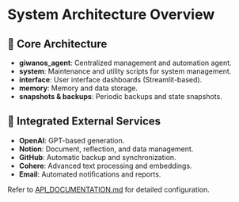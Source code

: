 # System Architecture Overview

## 🔄 Core Architecture

- **giwanos_agent**: Centralized management and automation agent.
- **system**: Maintenance and utility scripts for system management.
- **interface**: User interface dashboards (Streamlit-based).
- **memory**: Memory and data storage.
- **snapshots & backups**: Periodic backups and state snapshots.

## 🔗 Integrated External Services

- **OpenAI**: GPT-based generation.
- **Notion**: Document, reflection, and data management.
- **GitHub**: Automatic backup and synchronization.
- **Cohere**: Advanced text processing and embeddings.
- **Email**: Automated notifications and reports.

Refer to [API_DOCUMENTATION.md](API_DOCUMENTATION.md) for detailed configuration.